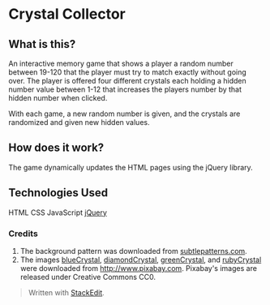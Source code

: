 # Crystal Collector

## What is this?

 An interactive memory game that shows a player a random number between 19-120 that the player must try to match exactly without going over. The player is offered four different crystals each holding a hidden number value between 1-12 that increases the players number by that hidden number when clicked. 

With each game, a  new random number is given, and the crystals are randomized and given new hidden values. 

## How does it work?
The game dynamically updates the HTML pages using the jQuery library. 
## Technologies Used
HTML
CSS
JavaScript
[jQuery](https://jquery.com/)

  ### Credits

1. The background pattern was downloaded from [subtlepatterns.com](https://www.subtlepatterns.com).
2.  The images [blueCrystal](https://pixabay.com/en/blue-gems-sapphire-stones-576241/), [diamondCrystal](https://pixabay.com/en/diamond-jewel-gem-stone-luxury-417896/), [greenCrystal](https://pixabay.com/en/stone-mineral-geology-crystal-576361/), and [rubyCrystal](https://pixabay.com/en/red-gems-ruby-stones-minerals-576239/) were downloaded from http://www.pixabay.com. Pixabay's images are released under Creative Commons CC0.


> Written with [StackEdit](https://stackedit.io/).